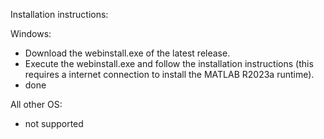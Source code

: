 Installation instructions:

Windows:
- Download the webinstall.exe of the latest release.
- Execute the webinstall.exe and follow the installation instructions (this requires a internet connection to install the MATLAB R2023a runtime).
- done

All other OS:
- not supported
